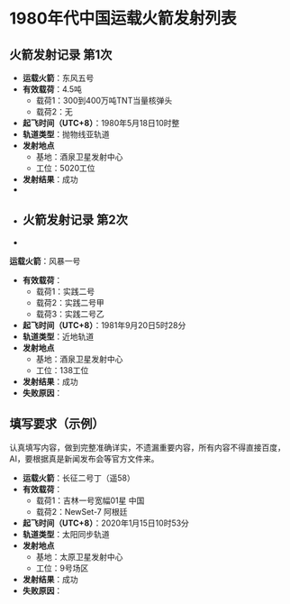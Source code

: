 <!--
 * @Author: blueWALL-E
 * @Date: 2025-06-23 15:03:38
 * @LastEditTime: 2025-06-24 15:21:21
 * @FilePath: \Chinese Aerospace History\中国火箭发射统计-模板.md
 * @Description: 年代中国运载火箭发射列表
 * @Wearing:  Read only, do not modify place!!! 
 * @Shortcut keys:  ctrl+alt+/ ctrl+alt+z
-->

# 1980年代中国运载火箭发射列表

## 火箭发射记录 第1次

- **运载火箭**：东风五号
- **有效载荷**：4.5吨
  - 载荷1：300到400万吨TNT当量核弹头
  - 载荷2：无
- **起飞时间（UTC+8）**：1980年5月18日10时整
- **轨道类型**：抛物线亚轨道
- **发射地点**
  - 基地：酒泉卫星发射中心
  - 工位：5020工位
- **发射结果**：成功
- 
- ## 火箭发射记录 第2次
- 
 **运载火箭**：风暴一号
- **有效载荷**：
  - 载荷1：实践二号
  - 载荷2：实践二号甲
  - 载荷3：实践二号乙
- **起飞时间（UTC+8）**：1981年9月20日5时28分
- **轨道类型**：近地轨道
- **发射地点**
  - 基地：酒泉卫星发射中心
  - 工位：138工位
- **发射结果**：成功
- **失败原因**：
## 填写要求（示例）

认真填写内容，做到完整准确详实，不遗漏重要内容，所有内容不得直接百度，AI，要根据真是新闻发布会等官方文件来。

- **运载火箭**：长征二号丁（遥58）
- **有效载荷**：
  - 载荷1：吉林一号宽幅01星 中国
  - 载荷2：NewSet-7 阿根廷
- **起飞时间（UTC+8）**：2020年1月15日10时53分
- **轨道类型**：太阳同步轨道
- **发射地点**
  - 基地：太原卫星发射中心
  - 工位：9号场区
- **发射结果**：成功
- **失败原因**：
